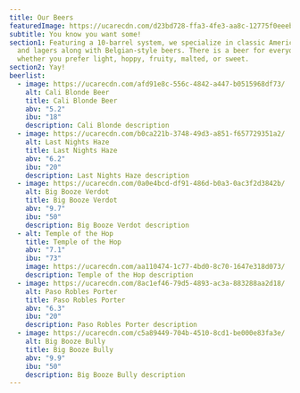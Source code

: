 ```yaml
---
title: Our Beers
featuredImage: https://ucarecdn.com/d23bd728-ffa3-4fe3-aa8c-12775f0eeebf/
subtitle: You know you want some!
section1: Featuring a 10-barrel system, we specialize in classic American ales
  and lagers along with Belgian-style beers. There is a beer for everyone -
  whether you prefer light, hoppy, fruity, malted, or sweet.
section2: Yay!
beerlist:
  - image: https://ucarecdn.com/afd91e8c-556c-4842-a447-b0515968df73/
    alt: Cali Blonde Beer
    title: Cali Blonde Beer
    abv: "5.2"
    ibu: "18"
    description: Cali Blonde description
  - image: https://ucarecdn.com/b0ca221b-3748-49d3-a851-f657729351a2/
    alt: Last Nights Haze
    title: Last Nights Haze
    abv: "6.2"
    ibu: "20"
    description: Last Nights Haze description
  - image: https://ucarecdn.com/0a0e4bcd-df91-486d-b0a3-0ac3f2d3842b/
    alt: Big Booze Verdot
    title: Big Booze Verdot
    abv: "9.7"
    ibu: "50"
    description: Big Booze Verdot description
  - alt: Temple of the Hop
    title: Temple of the Hop
    abv: "7.1"
    ibu: "73"
    image: https://ucarecdn.com/aa110474-1c77-4bd0-8c70-1647e318d073/
    description: Temple of the Hop description
  - image: https://ucarecdn.com/8ac1ef46-79d5-4893-ac3a-883288aa2d18/
    alt: Paso Robles Porter
    title: Paso Robles Porter
    abv: "6.3"
    ibu: "20"
    description: Paso Robles Porter description
  - image: https://ucarecdn.com/c5a89449-704b-4510-8cd1-be000e83fa3e/
    alt: Big Booze Bully
    title: Big Booze Bully
    abv: "9.9"
    ibu: "50"
    description: Big Booze Bully description
---
```

